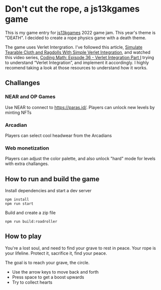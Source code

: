 # Don't cut the rope, a js13kgames game

This is my game entry for [js13kgames](https://js13kgames.com/) 2022 game jam. This year's theme is "DEATH". I decided to create a rope physics game with a death theme.

The game uses Verlet Intergration. I've followed this article, [Simulate Tearable Cloth and Ragdolls With Simple Verlet Integration](https://gamedevelopment.tutsplus.com/tutorials/simulate-tearable-cloth-and-ragdolls-with-simple-verlet-integration--gamedev-519), and watched this video series, [Coding Math: Episode 36 - Verlet Integration Part I](https://www.youtube.com/watch?v=3HjO_RGIjCU&feature=youtu.be) trying to understand “Verlet Integration”, and implement it accordingly. I highly recomend taking a look at those resources to understand how it works.

## Challanges

### NEAR and OP Games

Use NEAR to connect to https://paras.id/. Players can unlock new levels by minting NFTs

### Arcadian

Players can select cool headwear from the Arcadians

### Web monetization

Players can adjust the color palette, and also unlock "hard" mode for levels with extra challanges.

## How to run and build the game

Install dependencies and start a dev server

```
npm install
npm run start
```

Build and create a zip file

```
npm run build:roadroller
```

## How to play

You're a lost soul, and need to find your grave to rest in peace. Your rope is your lifeline. Protect it, sacrifice it, find your peace.

The goal is to reach your grave, the circle.

- Use the arrow keys to move back and forth
- Press space to get a boost upwards
- Try to collect hearts
